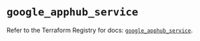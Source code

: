 # `google_apphub_service`

Refer to the Terraform Registry for docs: [`google_apphub_service`](https://registry.terraform.io/providers/hashicorp/google/6.37.0/docs/resources/apphub_service).
